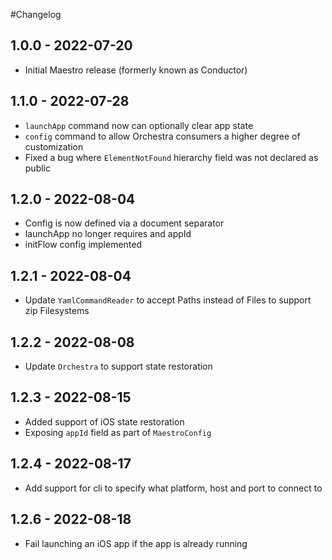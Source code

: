 #Changelog

## 1.0.0 - 2022-07-20

* Initial Maestro release (formerly known as Conductor)

## 1.1.0 - 2022-07-28

* `launchApp` command now can optionally clear app state
* `config` command to allow Orchestra consumers a higher degree of customization
* Fixed a bug where `ElementNotFound` hierarchy field was not declared as public 

## 1.2.0 - 2022-08-04

* Config is now defined via a document separator
* launchApp no longer requires and appId
* initFlow config implemented

## 1.2.1 - 2022-08-04

* Update `YamlCommandReader` to accept Paths instead of Files to support zip Filesystems

## 1.2.2 - 2022-08-08

* Update `Orchestra` to support state restoration

## 1.2.3 - 2022-08-15

* Added support of iOS state restoration
* Exposing `appId` field as part of `MaestroConfig`

## 1.2.4 - 2022-08-17

* Add support for cli to specify what platform, host and port to connect to

## 1.2.6 - 2022-08-18

* Fail launching an iOS app if the app is already running

